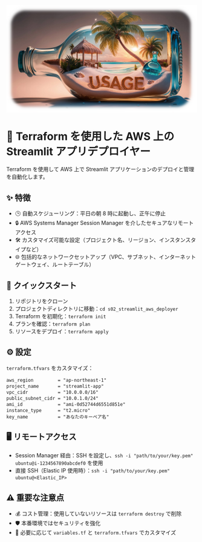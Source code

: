 ![](https://raw.githubusercontent.com/Sunwood-ai-labs/aws-terraform-sandbox/main/docs/USAGE.png)

# 🚀 Terraform を使用した AWS 上の Streamlit アプリデプロイヤー

Terraform を使用して AWS 上で Streamlit アプリケーションのデプロイと管理を自動化します。

## ✨ 特徴

- 🕒 自動スケジューリング：平日の朝 8 時に起動し、正午に停止
- 🔒 AWS Systems Manager Session Manager を介したセキュアなリモートアクセス
- 🛠 カスタマイズ可能な設定（プロジェクト名、リージョン、インスタンスタイプなど）
- 🌐 包括的なネットワークセットアップ（VPC、サブネット、インターネットゲートウェイ、ルートテーブル）

## 🚦 クイックスタート

1. リポジトリをクローン
2. プロジェクトディレクトリに移動：`cd s02_streamlit_aws_deployer`
3. Terraform を初期化：`terraform init`
4. プランを確認：`terraform plan`
5. リソースをデプロイ：`terraform apply`

## ⚙️ 設定

`terraform.tfvars` をカスタマイズ：

```hcl
aws_region         = "ap-northeast-1"
project_name       = "streamlit-app"
vpc_cidr           = "10.0.0.0/16"
public_subnet_cidr = "10.0.1.0/24"
ami_id             = "ami-0d52744d6551d851e"
instance_type      = "t2.micro"
key_name           = "あなたのキーペア名"
```

## 🖥 リモートアクセス

- Session Manager 経由：SSH を設定し、`ssh -i "path/to/your/key.pem" ubuntu@i-1234567890abcdef0` を使用
- 直接 SSH（Elastic IP 使用時）：`ssh -i "path/to/your/key.pem" ubuntu@<Elastic_IP>`

## ⚠️ 重要な注意点

- 💰 コスト管理：使用していないリソースは `terraform destroy` で削除
- 🛡 本番環境ではセキュリティを強化
- 🔧 必要に応じて `variables.tf` と `terraform.tfvars` でカスタマイズ
